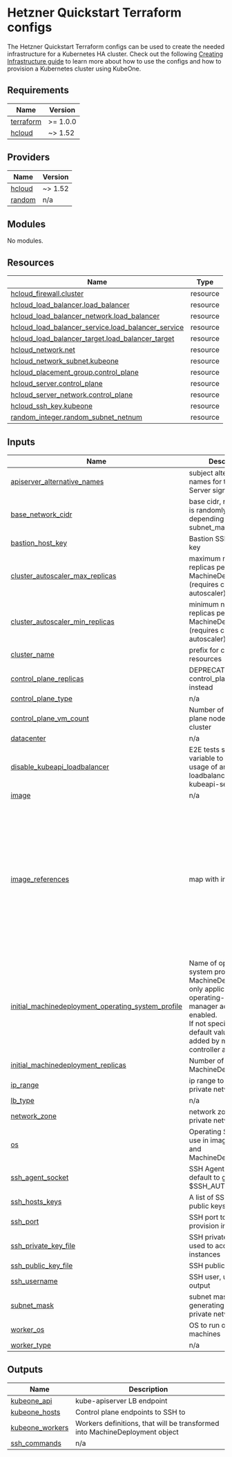 # Hetzner Quickstart Terraform configs

The Hetzner Quickstart Terraform configs can be used to create the needed
infrastructure for a Kubernetes HA cluster. Check out the following
[Creating Infrastructure guide][docs-infrastructure] to learn more about how to
use the configs and how to provision a Kubernetes cluster using KubeOne.

[docs-infrastructure]: https://docs.kubermatic.com/kubeone/v1.11/guides/using-terraform-configs/

## Requirements

| Name | Version |
|------|---------|
| <a name="requirement_terraform"></a> [terraform](#requirement\_terraform) | >= 1.0.0 |
| <a name="requirement_hcloud"></a> [hcloud](#requirement\_hcloud) | ~> 1.52 |

## Providers

| Name | Version |
|------|---------|
| <a name="provider_hcloud"></a> [hcloud](#provider\_hcloud) | ~> 1.52 |
| <a name="provider_random"></a> [random](#provider\_random) | n/a |

## Modules

No modules.

## Resources

| Name | Type |
|------|------|
| [hcloud_firewall.cluster](https://registry.terraform.io/providers/hetznercloud/hcloud/latest/docs/resources/firewall) | resource |
| [hcloud_load_balancer.load_balancer](https://registry.terraform.io/providers/hetznercloud/hcloud/latest/docs/resources/load_balancer) | resource |
| [hcloud_load_balancer_network.load_balancer](https://registry.terraform.io/providers/hetznercloud/hcloud/latest/docs/resources/load_balancer_network) | resource |
| [hcloud_load_balancer_service.load_balancer_service](https://registry.terraform.io/providers/hetznercloud/hcloud/latest/docs/resources/load_balancer_service) | resource |
| [hcloud_load_balancer_target.load_balancer_target](https://registry.terraform.io/providers/hetznercloud/hcloud/latest/docs/resources/load_balancer_target) | resource |
| [hcloud_network.net](https://registry.terraform.io/providers/hetznercloud/hcloud/latest/docs/resources/network) | resource |
| [hcloud_network_subnet.kubeone](https://registry.terraform.io/providers/hetznercloud/hcloud/latest/docs/resources/network_subnet) | resource |
| [hcloud_placement_group.control_plane](https://registry.terraform.io/providers/hetznercloud/hcloud/latest/docs/resources/placement_group) | resource |
| [hcloud_server.control_plane](https://registry.terraform.io/providers/hetznercloud/hcloud/latest/docs/resources/server) | resource |
| [hcloud_server_network.control_plane](https://registry.terraform.io/providers/hetznercloud/hcloud/latest/docs/resources/server_network) | resource |
| [hcloud_ssh_key.kubeone](https://registry.terraform.io/providers/hetznercloud/hcloud/latest/docs/resources/ssh_key) | resource |
| [random_integer.random_subnet_netnum](https://registry.terraform.io/providers/hashicorp/random/latest/docs/resources/integer) | resource |

## Inputs

| Name | Description | Type | Default | Required |
|------|-------------|------|---------|:--------:|
| <a name="input_apiserver_alternative_names"></a> [apiserver\_alternative\_names](#input\_apiserver\_alternative\_names) | subject alternative names for the API Server signing cert. | `list(string)` | `[]` | no |
| <a name="input_base_network_cidr"></a> [base\_network\_cidr](#input\_base\_network\_cidr) | base cidr, resulting cidr is randomly generated depending on provided subnet\_mask | `string` | `"10.100.0.0/16"` | no |
| <a name="input_bastion_host_key"></a> [bastion\_host\_key](#input\_bastion\_host\_key) | Bastion SSH host public key | `string` | `null` | no |
| <a name="input_cluster_autoscaler_max_replicas"></a> [cluster\_autoscaler\_max\_replicas](#input\_cluster\_autoscaler\_max\_replicas) | maximum number of replicas per MachineDeployment (requires cluster-autoscaler) | `number` | `0` | no |
| <a name="input_cluster_autoscaler_min_replicas"></a> [cluster\_autoscaler\_min\_replicas](#input\_cluster\_autoscaler\_min\_replicas) | minimum number of replicas per MachineDeployment (requires cluster-autoscaler) | `number` | `0` | no |
| <a name="input_cluster_name"></a> [cluster\_name](#input\_cluster\_name) | prefix for cloud resources | `string` | n/a | yes |
| <a name="input_control_plane_replicas"></a> [control\_plane\_replicas](#input\_control\_plane\_replicas) | DEPRECATED: use control\_plane\_vm\_count instead | `number` | `3` | no |
| <a name="input_control_plane_type"></a> [control\_plane\_type](#input\_control\_plane\_type) | n/a | `string` | `"cx22"` | no |
| <a name="input_control_plane_vm_count"></a> [control\_plane\_vm\_count](#input\_control\_plane\_vm\_count) | Number of control plane nodes in the cluster | `number` | `3` | no |
| <a name="input_datacenter"></a> [datacenter](#input\_datacenter) | n/a | `string` | `"nbg1"` | no |
| <a name="input_disable_kubeapi_loadbalancer"></a> [disable\_kubeapi\_loadbalancer](#input\_disable\_kubeapi\_loadbalancer) | E2E tests specific variable to disable usage of any loadbalancer in front of kubeapi-server | `bool` | `false` | no |
| <a name="input_image"></a> [image](#input\_image) | n/a | `string` | `""` | no |
| <a name="input_image_references"></a> [image\_references](#input\_image\_references) | map with images | <pre>map(object({<br>    image_name   = string<br>    ssh_username = string<br>    worker_os    = string<br>  }))</pre> | <pre>{<br>  "centos": {<br>    "image_name": "centos-7",<br>    "ssh_username": "root",<br>    "worker_os": "centos"<br>  },<br>  "rockylinux": {<br>    "image_name": "rocky-9",<br>    "ssh_username": "root",<br>    "worker_os": "rockylinux"<br>  },<br>  "ubuntu": {<br>    "image_name": "ubuntu-24.04",<br>    "ssh_username": "root",<br>    "worker_os": "ubuntu"<br>  }<br>}</pre> | no |
| <a name="input_initial_machinedeployment_operating_system_profile"></a> [initial\_machinedeployment\_operating\_system\_profile](#input\_initial\_machinedeployment\_operating\_system\_profile) | Name of operating system profile for MachineDeployments, only applicable if operating-system-manager addon is enabled.<br>If not specified, the default value will be added by machine-controller addon. | `string` | `""` | no |
| <a name="input_initial_machinedeployment_replicas"></a> [initial\_machinedeployment\_replicas](#input\_initial\_machinedeployment\_replicas) | Number of replicas per MachineDeployment | `number` | `2` | no |
| <a name="input_ip_range"></a> [ip\_range](#input\_ip\_range) | ip range to use for private network | `string` | `""` | no |
| <a name="input_lb_type"></a> [lb\_type](#input\_lb\_type) | n/a | `string` | `"lb11"` | no |
| <a name="input_network_zone"></a> [network\_zone](#input\_network\_zone) | network zone to use for private network | `string` | `"eu-central"` | no |
| <a name="input_os"></a> [os](#input\_os) | Operating System to use in image filtering and MachineDeployment | `string` | `"ubuntu"` | no |
| <a name="input_ssh_agent_socket"></a> [ssh\_agent\_socket](#input\_ssh\_agent\_socket) | SSH Agent socket, default to grab from $SSH\_AUTH\_SOCK | `string` | `"env:SSH_AUTH_SOCK"` | no |
| <a name="input_ssh_hosts_keys"></a> [ssh\_hosts\_keys](#input\_ssh\_hosts\_keys) | A list of SSH hosts public keys to verify | `list(string)` | `null` | no |
| <a name="input_ssh_port"></a> [ssh\_port](#input\_ssh\_port) | SSH port to be used to provision instances | `number` | `22` | no |
| <a name="input_ssh_private_key_file"></a> [ssh\_private\_key\_file](#input\_ssh\_private\_key\_file) | SSH private key file used to access instances | `string` | `""` | no |
| <a name="input_ssh_public_key_file"></a> [ssh\_public\_key\_file](#input\_ssh\_public\_key\_file) | SSH public key file | `string` | `"~/.ssh/id_rsa.pub"` | no |
| <a name="input_ssh_username"></a> [ssh\_username](#input\_ssh\_username) | SSH user, used only in output | `string` | `""` | no |
| <a name="input_subnet_mask"></a> [subnet\_mask](#input\_subnet\_mask) | subnet mask to use for generating cidr for a private network | `number` | `24` | no |
| <a name="input_worker_os"></a> [worker\_os](#input\_worker\_os) | OS to run on worker machines | `string` | `""` | no |
| <a name="input_worker_type"></a> [worker\_type](#input\_worker\_type) | n/a | `string` | `"cx22"` | no |

## Outputs

| Name | Description |
|------|-------------|
| <a name="output_kubeone_api"></a> [kubeone\_api](#output\_kubeone\_api) | kube-apiserver LB endpoint |
| <a name="output_kubeone_hosts"></a> [kubeone\_hosts](#output\_kubeone\_hosts) | Control plane endpoints to SSH to |
| <a name="output_kubeone_workers"></a> [kubeone\_workers](#output\_kubeone\_workers) | Workers definitions, that will be transformed into MachineDeployment object |
| <a name="output_ssh_commands"></a> [ssh\_commands](#output\_ssh\_commands) | n/a |
